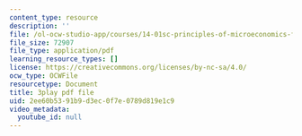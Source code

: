 ```yaml
---
content_type: resource
description: ''
file: /ol-ocw-studio-app/courses/14-01sc-principles-of-microeconomics-fall-2011/2ee60b5391b9d3ec0f7e0789d819e1c9_jDnoR7IF_eY.pdf
file_size: 72907
file_type: application/pdf
learning_resource_types: []
license: https://creativecommons.org/licenses/by-nc-sa/4.0/
ocw_type: OCWFile
resourcetype: Document
title: 3play pdf file
uid: 2ee60b53-91b9-d3ec-0f7e-0789d819e1c9
video_metadata:
  youtube_id: null
---
```


